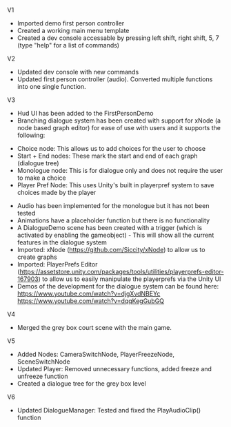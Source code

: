 V1
* Imported demo first person controller
* Created a working main menu template
* Created a dev console accessable by pressing left shift, right shift, 5, 7 (type "help" for a list of commands)

V2
* Updated dev console with new commands
* Updated first person controller (audio). Converted multiple functions into one single function.

V3
* Hud UI has been added to the FirstPersonDemo
* Branching dialogue system has been created with support for xNode (a node based graph editor) for ease of use with users and it supports the following:
- Choice node: This allows us to add choices for the user to choose
- Start + End nodes: These mark the start and end of each graph (dialogue tree)
- Monologue node: This is for dialogue only and does not require the user to make a choice
- Player Pref Node: This uses Unity's built in playerpref system to save choices made by the player
* Audio has been implemented for the monologue but it has not been tested
* Animations have a placeholder function but there is no functionality
* A DialogueDemo scene has been created with a trigger (which is activated by enabling the gameobject) - This will show all the current features in the dialogue system
* Imported: xNode (https://github.com/Siccity/xNode) to allow us to create graphs
* Imported: PlayerPrefs Editor (https://assetstore.unity.com/packages/tools/utilities/playerprefs-editor-167903) to allow us to easily manipulate the playerprefs via the Unity UI
* Demos of the development for the dialogue system can be found here: https://www.youtube.com/watch?v=djgXvdNBEYc https://www.youtube.com/watch?v=dqqKegGubGQ

V4
* Merged the grey box court scene with the main game.

V5
* Added Nodes: CameraSwitchNode, PlayerFreezeNode, SceneSwitchNode
* Updated Player: Removed unnecessary functions, added freeze and unfreeze function
* Created a dialogue tree for the grey box level

V6
* Updated DialogueManager: Tested and fixed the PlayAudioClip() function